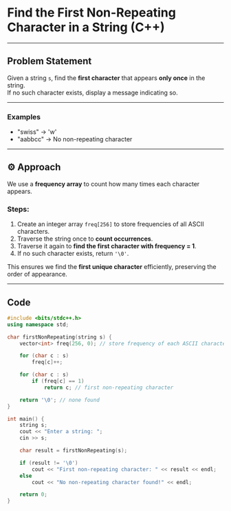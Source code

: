 #  Find the First Non-Repeating Character in a String (C++)

---

##  Problem Statement

Given a string `s`, find the **first character** that appears **only once** in the string.  
If no such character exists, display a message indicating so.

---

###  Examples
- "swiss" → 'w'
- "aabbcc" → No non-repeating character


---

## ⚙️ Approach

We use a **frequency array** to count how many times each character appears.

### Steps:
1. Create an integer array `freq[256]` to store frequencies of all ASCII characters.
2. Traverse the string once to **count occurrences**.
3. Traverse it again to **find the first character with frequency = 1**.
4. If no such character exists, return `'\0'`.

This ensures we find the **first unique character** efficiently, preserving the order of appearance.

---

## Code

```cpp
#include <bits/stdc++.h>
using namespace std;

char firstNonRepeating(string s) {
    vector<int> freq(256, 0); // store frequency of each ASCII character

    for (char c : s)
        freq[c]++;

    for (char c : s)
        if (freq[c] == 1)
            return c; // first non-repeating character

    return '\0'; // none found
}

int main() {
    string s;
    cout << "Enter a string: ";
    cin >> s;

    char result = firstNonRepeating(s);

    if (result != '\0')
        cout << "First non-repeating character: " << result << endl;
    else
        cout << "No non-repeating character found!" << endl;

    return 0;
}

